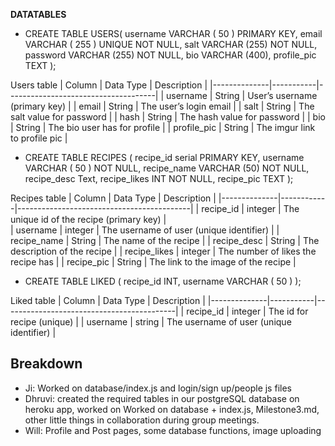 **DATATABLES**

- CREATE TABLE USERS(
 username VARCHAR ( 50 ) PRIMARY KEY,
 email VARCHAR ( 255 ) UNIQUE NOT NULL,
 salt VARCHAR (255) NOT NULL,
 password VARCHAR (255) NOT NULL,
 bio VARCHAR (400), 
 profile_pic TEXT
);

Users table
| Column       | Data Type | Description                         |
|--------------|-----------|-------------------------------------|
| username     | String    | User’s username (primary key)       |
| email        | String    | The user’s login email              |
| salt         | String    | The salt value for password   	   |
| hash         | String    | The hash value for password   	   |
| bio          | String    | The bio user has for profile  	   |
| profile_pic  | String    | The imgur link to profile pic 	   |


- CREATE TABLE RECIPES (
	recipe_id serial PRIMARY KEY,
	username VARCHAR ( 50 ) NOT NULL,
	recipe_name VARCHAR (50) NOT NULL,
	recipe_desc Text,
	recipe_likes INT NOT NULL,
 recipe_pic TEXT
);

Recipes table
| Column       | Data Type  | Description                               |
|--------------|------------|-------------------------------------------|
| recipe_id    | integer    | The unique id of the recipe (primary key) |                     
| username     | integer    | The username of user (unique identifier)  |
| recipe_name  | String     | The name of the recipe                    |
| recipe_desc  | String     | The description of the recipe             |
| recipe_likes | integer    | The number of likes the recipe has        |
| recipe_pic   | String     | The link to the image of the recipe       |


- CREATE TABLE LIKED (
	recipe_id INT,
	username VARCHAR ( 50 )
);

Liked table
| Column       | Data Type | Description                               |
|--------------|-----------|-------------------------------------------|
| recipe_id    | integer   | The id for recipe (unique)                |
| username     | string    | The username of user (unique identifier)  |  
 
 ## **Breakdown**
- Ji: Worked on database/index.js and login/sign up/people js files
- Dhruvi: created the required tables in our postgreSQL database on heroku app, worked on Worked on database + index.js, Milestone3.md, other little things in collaboration during group meetings.
- Will: Profile and Post pages, some database functions, image uploading
